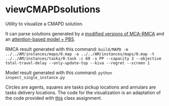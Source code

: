 # viewCMAPDsolutions
Utility to visualize a CMAPD solution.

It can parse solutions generated by a [modified versions of MCA-RMCA](https://github.com/zagoli/CMAPD/tree/main/MCA-RMCA) and an [attention-based model + PBS](https://github.com/zagoli/CMAPD/tree/main/AM).

RMCA result generated with this command: `build/MAPD -m ../../AM/instances/maps/0.map -a ../../AM/instances/maps/0.map -t ../../AM/instances/tasks/0.task -c 60 -s PP --capacity 3 --objective total-travel-delay --only-update-top --kiva --regret --screen 1`

Model result generated with this command: `python inspect_single_instance.py`

Circles are agents, squares are tasks pickup locations and annulars are tasks delivery locations. The code for the visualization is an adaptation of the code provided
with [this](http://idm-lab.org/project-p/project.html) class assignment.
